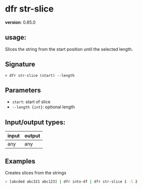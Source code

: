 # dfr str-slice

**version**: 0.85.0

## **usage**:

Slices the string from the start position until the selected length.

## Signature

`> dfr str-slice (start) --length`

## Parameters

- `start`: start of slice
- `--length {int}`: optional length

## Input/output types:

| input | output |
| ----- | ------ |
| any   | any    |

## Examples

Creates slices from the strings

```bash
> [abcded abc321 abc123] | dfr into-df | dfr str-slice 1 -l 2
```
